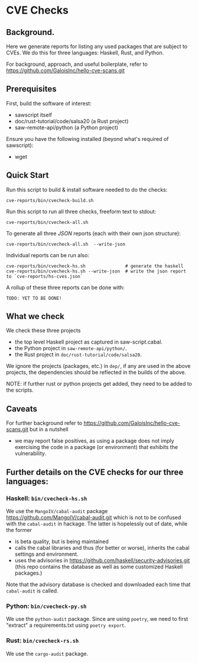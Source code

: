 # CVE Checks
## Background.

Here we generate reports for listing any used packages that are
subject to CVEs.  We do this for three languages: Haskell, Rust, and Python.

For background, approach, and useful boilerplate, refer to
  https://github.com/GaloisInc/hello-cve-scans.git

## Prerequisites

First, build the software of interest:
 - sawscript itself
 - doc/rust-tutorial/code/salsa20 (a Rust project)
 - saw-remote-api/python (a Python project)

Ensure you have the following installed (beyond what's required of sawscript):
  * wget

## Quick Start

Run this script to build & install software needed to do the checks:
```
cve-reports/bin/cvecheck-build.sh
```

Run this script to run all three checks, freeform text to stdout:
```
cve-reports/bin/cvecheck-all.sh
```

To generate all three *JSON* reports (each with their own json structure):
```
cve-reports/bin/cvecheck-all.sh  --write-json
```

Individual reports can be run also:
```
cve-reports/bin/cvecheck-hs.sh               # generate the haskell
cve-reports/bin/cvecheck-hs.sh --write-json  # write the json report to `cve-reports/hs-cves.json`
```

A rollup of these three reports can be done with:
```
TODO: YET TO BE DONE!
```

## What we check

We check these three projects
  * the top level Haskell project as captured in saw-script.cabal.
  * the Python project in `saw-remote-api/python/`.
  * the Rust project in `doc/rust-tutorial/code/salsa20`.

We ignore the projects (packages, etc.) in `dep/`, if any are used in
the above projects, the dependencies should be reflected in the
builds of the above.

NOTE: if further rust or python projects get added, they need to be
added to the scripts.

## Caveats

For further background refer to
  https://github.com/GaloisInc/hello-cve-scans.git
but in a nutshell
  - we may report false positives, as using a package does not imply
    exercising the code in a package (or environment) that exhibits the
    vulnerability.

## Further details on the CVE checks for our three languages:
### Haskell: `bin/cvecheck-hs.sh`

We use the `MangoIV/cabal-audit` package
  https://github.com/MangoIV/cabal-audit.git
which is not to be confused with the `cabal-audit` in hackage.
The latter is hopelessly out of date, while the former

  - is beta quality, but is being maintained
  - calls the cabal libraries and thus (for better or worse), inherits
    the cabal settings and environment.
  - uses the advisories in
    https://github.com/haskell/security-advisories.git
    (this repo contains the database as well as some customized Haskell packages.)

Note that the advisory database is checked and downloaded each time
that `cabal-audit` is called.

### Python: `bin/cvecheck-py.sh`

We use the `python-audit` package.
Since are using `poetry`, we need to first "extract" a
requirements.txt using `poetry export`.

### Rust: `bin/cvecheck-rs.sh`

We use the `cargo-audit` package.
